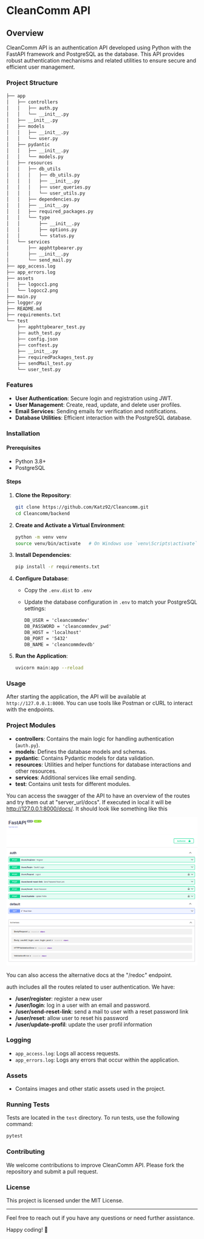 # CleanComm API

## Overview

CleanComm API is an authentication API developed using Python with the FastAPI framework and PostgreSQL as the database. This API provides robust authentication mechanisms and related utilities to ensure secure and efficient user management.

### Project Structure

```text
├── app
│   ├── controllers
│   │   ├── auth.py
│   │   └── __init__.py
│   ├── __init__.py
│   ├── models
│   │   ├── __init__.py
│   │   └── user.py
│   ├── pydantic
│   │   ├── __init__.py
│   │   └── models.py
│   ├── resources
│   │   ├── db_utils
│   │   │   ├── db_utils.py
│   │   │   ├── __init__.py
│   │   │   ├── user_queries.py
│   │   │   └── user_utils.py
│   │   ├── dependencies.py
│   │   ├── __init__.py
│   │   ├── required_packages.py
│   │   └── type
│   │       ├── __init__.py
│   │       ├── options.py
│   │       └── status.py
│   └── services
│       ├── apphttpbearer.py
│       ├── __init__.py
│       └── send_mail.py
├── app_access.log
├── app_errors.log
├── assets
│   ├── logocc1.png
│   └── logocc2.png
├── main.py
├── logger.py
├── README.md
├── requirements.txt
└── test
    ├── apphttpbearer_test.py
    ├── auth_test.py
    ├── config.json
    ├── conftest.py
    ├── __init__.py
    ├── requiredPackages_test.py
    ├── sendMail_test.py
    └── user_test.py
```

### Features

- **User Authentication**: Secure login and registration using JWT.
- **User Management**: Create, read, update, and delete user profiles.
- **Email Services**: Sending emails for verification and notifications.
- **Database Utilities**: Efficient interaction with the PostgreSQL database.

### Installation

#### Prerequisites

- Python 3.8+
- PostgreSQL

#### Steps

1. **Clone the Repository**:

    ```sh
    git clone https://github.com/Katz92/Cleancomm.git
    cd Cleancomm/backend
    ```

2. **Create and Activate a Virtual Environment**:

    ```sh
    python -m venv venv
    source venv/bin/activate   # On Windows use `venv\Scripts\activate`
    ```

3. **Install Dependencies**:

    ```sh
    pip install -r requirements.txt
    ```

4. **Configure Database**:
    - Copy the `.env.dist` to `.env`
    - Update the database configuration in `.env` to match your PostgreSQL settings:

        ```env
        DB_USER = 'cleancommdev'
        DB_PASSWORD = 'cleancommdev_pwd'
        DB_HOST = 'localhost'
        DB_PORT = '5432'
        DB_NAME = 'cleancommdevdb'
        ```

5. **Run the Application**:

    ```sh
    uvicorn main:app --reload
    ```

### Usage

After starting the application, the API will be available at `http://127.0.0.1:8000`. You can use tools like Postman or cURL to interact with the endpoints.

### Project Modules

- **controllers**: Contains the main logic for handling authentication (`auth.py`).
- **models**: Defines the database models and schemas.
- **pydantic**: Contains Pydantic models for data validation.
- **resources**: Utilities and helper functions for database interactions and other resources.
- **services**: Additional services like email sending.
- **test**: Contains unit tests for different modules.

You can access the swagger of the API to have an overview of the routes and try them out at "server_url/docs".
If executed in local it will be <http://127.0.0.1:8000/docs/>. It should look like something like this

![routes_overview](assets/overview.png)

You can also access the alternative docs at the "/redoc" endpoint.

auth includes all the routes related to user authentication. We have:

- **/user/register**: register a new user
- **/user/login**: log in a user with an email and password.
- **/user/send-reset-link**: send a mail to user with a reset password link
- **/user/reset**: allow user to reset his password
- **/user/update-profil**: update the user profil information

### Logging

- `app_access.log`: Logs all access requests.
- `app_errors.log`: Logs any errors that occur within the application.

### Assets

- Contains images and other static assets used in the project.

### Running Tests

Tests are located in the `test` directory. To run tests, use the following command:

```sh
pytest
```

### Contributing

We welcome contributions to improve CleanComm API. Please fork the repository and submit a pull request.

### License

This project is licensed under the MIT License.

---

Feel free to reach out if you have any questions or need further assistance.

Happy coding! 🚀
